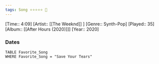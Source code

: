 ```yaml
---
tags: Song ⭐⭐⭐⭐⭐ 💛
---
```

[Time:: 4:09]
[Artist:: [[The Weeknd]] ]
[Genre:: Synth-Pop]
[Played:: 35]
[Album:: [[After Hours (2020)]]]
[Year:: 2020]
### Dates
````dataview
TABLE Favorite_Song
WHERE Favorite_Song = "Save Your Tears"
````